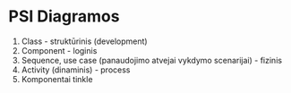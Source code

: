 # PSI Diagramos

1. Class - struktūrinis (development)
2. Component - loginis
3. Sequence, use case (panaudojimo atvejai vykdymo scenarijai) - fizinis
4. Activity (dinaminis) - process
5. Komponentai tinkle
